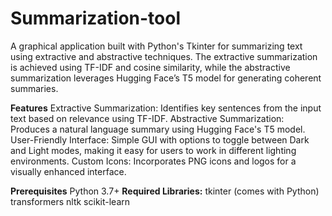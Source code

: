 # Summarization-tool

A graphical application built with Python's Tkinter for summarizing text using extractive and abstractive techniques. The extractive summarization is achieved using TF-IDF and cosine similarity, while the abstractive summarization leverages Hugging Face’s T5 model for generating coherent summaries.

**Features**
Extractive Summarization: Identifies key sentences from the input text based on relevance using TF-IDF.
Abstractive Summarization: Produces a natural language summary using Hugging Face's T5 model.
User-Friendly Interface: Simple GUI with options to toggle between Dark and Light modes, making it easy for users to work in different lighting environments.
Custom Icons: Incorporates PNG icons and logos for a visually enhanced interface.

**Prerequisites**
Python 3.7+
**Required Libraries:**
tkinter (comes with Python)
transformers
nltk
scikit-learn
